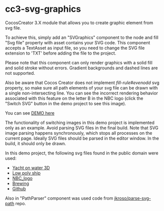 # cc3-svg-graphics
CocosCreator 3.X module that allows you to create graphic element from svg file.

To achieve this, simply add an "SVGraphics" component to the node and fill "Svg file" property with asset contains your SVG code. This component accepts a TextAsset as input file, so you need to change the SVG file extension to 'TXT' before adding the file to the project.
 
Please note that this component can only render graphics with a solid fill and solid stroke without errors. Gradient backgrounds and dashed lines are not supported.

Also be aware that Cocos Creator does not implement *fill-rule#evenodd* svg property, so make sure all path elements of your svg file can be drawn with a single non-intersecting line. You can see the incorrect rendering behavior associated with this feature on the letter B in the NBC logo (click the "Switch SVG" button in the demo project to see this image).

You can see [DEMO here](https://juanowen.github.io/cc3-svg-graphics/index.html)

The functionality of switching images in this demo project is implemented only as an example. Avoid parsing SVG files in the final build. 
Note that SVG image parsing happens synchronously, which stops all processes on the current page. Ideally SVG files should be parsed in the editor window. In the build, it should only be drawn.

In this demo project, the following svg files found in the public domain were used:
- [Yacht on water 3D](https://freesvg.org/yacht-on-water-3d)
- [Low poly ship](https://freesvg.org/sail-ship-silhouette-low-poly)
- [NBC_logo](https://upload.wikimedia.org/wikipedia/commons/3/3f/NBC_logo.svg)
- [Brewing](https://www.reshot.com/free-svg-icons/item/brewing-9P4RTAUBX3/)
- [Github](https://www.reshot.com/free-svg-icons/item/github-NY46M9DGFU/)

Also in "PathParser" component was used code from [jkroso/parse-svg-path](https://github.com/jkroso/parse-svg-path) repo.
